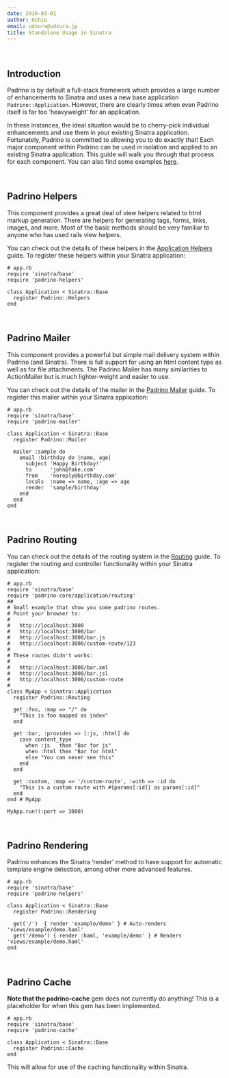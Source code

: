 ```yaml
---
date: 2010-03-01
author: Uchio
email: udzura@udzura.jp
title: Standalone Usage in Sinatra
---
```


 

## Introduction

Padrino is by default a full-stack framework which provides a large number of enhancements to Sinatra and uses a new base application `Padrino::Application`. However, there are clearly times when even Padrino itself is far too ‘heavyweight’ for an application.

In these instances, the ideal situation would be to cherry-pick individual enhancements and use them in your existing Sinatra application. Fortunately, Padrino is committed to allowing you to do exactly that! Each major component within Padrino can be used in isolation and applied to an existing Sinatra application. This guide will walk you through that process for each component. You can also find some examples [here](http://github.com/padrino/single-apps).

 

## Padrino Helpers

This component provides a great deal of view helpers related to html markup generation. There are helpers for generating tags, forms, links, images, and more. Most of the basic methods should be very familiar to anyone who has used rails view helpers.

You can check out the details of these helpers in the [Application Helpers](/guides/application-helpers) guide. To register these helpers within your Sinatra application:

    # app.rb
    require 'sinatra/base'
    require 'padrino-helpers'

    class Application < Sinatra::Base
      register Padrino::Helpers
    end

 

## Padrino Mailer

This component provides a powerful but simple mail delivery system within Padrino (and Sinatra). There is full support for using an html content type as well as for file attachments. The Padrino Mailer has many similarities to ActionMailer but is much lighter-weight and easier to use.

You can check out the details of the mailer in the [Padrino Mailer](/guides/padrino-mailer) guide. To register this mailer within your Sinatra application:

    # app.rb
    require 'sinatra/base'
    require 'padrino-mailer'

    class Application < Sinatra::Base
      register Padrino::Mailer
      
      mailer :sample do
        email :birthday do |name, age|
          subject 'Happy Birthday!'
          to      'john@fake.com'
          from    'noreply@birthday.com'
          locals  :name => name, :age => age
          render  'sample/birthday'
        end
      end 
    end

 

## Padrino Routing

You can check out the details of the routing system in the [Routing](/guides/controllers) guide. To register the routing and controller functionality within your Sinatra application:

    # app.rb
    require 'sinatra/base'
    require 'padrino-core/application/routing'
    ##
    # Small example that show you some padrino routes.
    # Point your browser to:
    #
    #   http://localhost:3000
    #   http://localhost:3000/bar
    #   http://localhost:3000/bar.js
    #   http://localhost:3000/custom-route/123
    #
    # These routes didn't works:
    #
    #   http://localhost:3000/bar.xml
    #   http://localhost:3000/bar.jsl
    #   http://localhost:3000/custom-route
    #
    class MyApp < Sinatra::Application
      register Padrino::Routing

      get :foo, :map => "/" do
        "This is foo mapped as index"
      end

      get :bar, :provides => [:js, :html] do
        case content_type
          when :js   then "Bar for js"
          when :html then "Bar for html"
          else "You can never see this"
        end
      end

      get :custom, :map => '/custom-route', :with => :id do
        "This is a custom route with #{params[:id]} as params[:id]"
      end
    end # MyApp

    MyApp.run!(:port => 3000)

 

## Padrino Rendering

Padrino enhances the Sinatra ‘render’ method to have support for automatic template engine detection, among other more advanced features.

    # app.rb
    require 'sinatra/base'
    require 'padrino-helpers'

    class Application < Sinatra::Base
      register Padrino::Rendering

      get('/')  { render 'example/demo' } # Auto-renders 'views/example/demo.haml' 
      get('/demo') { render :haml, 'example/demo' } # Renders 'views/example/demo.haml' 
    end

 

## Padrino Cache

**Note that the padrino-cache** gem does not currently do anything! This is a placeholder for when this gem has been implemented.

    # app.rb
    require 'sinatra/base'
    require 'padrino-cache'

    class Application < Sinatra::Base
      register Padrino::Cache
    end

This will allow for use of the caching functionality within Sinatra.
